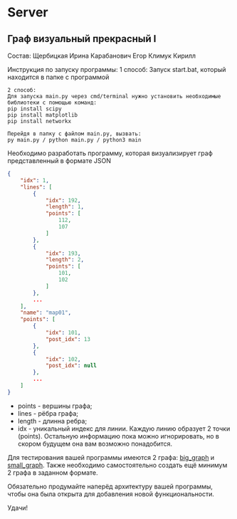 # Server

## Граф визуальный прекрасный I


Состав: 
Щербицкая Ирина
Карабанович Егор
Климук Кирилл

Инструкция по запуску программы:
	1 способ: 
	Запуск start.bat, который находится в папке с программой

	2 способ: 
	Для запуска main.py через cmd/terminal нужно установить необходимые библиотеки с помощью команд:
	pip install scipy
	pip install matplotlib
	pip install networkx

	Перейдя в папку с файлом main.py, вызвать:
	py main.py / python main.py / python3 main
    
Необходимо разработать программу, которая визуализирует граф представленный в формате JSON
```json
{
    "idx": 1,
    "lines": [
        {
            "idx": 192,
            "length": 1,
            "points": [
                112,
                107
            ]
        },
        {
            "idx": 193,
            "length": 2,
            "points": [
                101,
                102
            ]
        },
        ...
    ],
    "name": "map01",
    "points": [
        {
            "idx": 101,
            "post_idx": 13
        },
        {
            "idx": 102,
            "post_idx": null
        },
        ...
    ]
}
```
* points - вершины графа;
* lines - рёбра графа;
* length - длинна ребра;
* idx - уникальный индекс для линии.
Каждую линию образует 2 точки (points).
Остальную информацию пока можно игнорировать, но в скором будущем она вам возможно понадобится.

Для тестирования вашей программы имеются 2 графа: [big_graph](big_graph.json) и [small_graph](small_graph.json).
Также необходимо самостоятельно создать ещё минимум 2 графа в заданном формате.

Обязательно продумайте наперёд архитектуру вашей программы, чтобы она была открыта для добавления новой функциональности.

Удачи!

